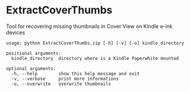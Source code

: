 ExtractCoverThumbs
==================

Tool for recovering missing thumbnails in Cover View on Kindle e-ink devices

```
usage: python ExtractCoverThumbs.zip [-h] [-v] [-o] kindle_directory

positional arguments:
  kindle_directory  directory where is a Kindle Paperwhite mounted

optional arguments:
  -h, --help        show this help message and exit
  -v, --verbose     print more informations
  -o, --overwrite   overwrite thumbnails
```
